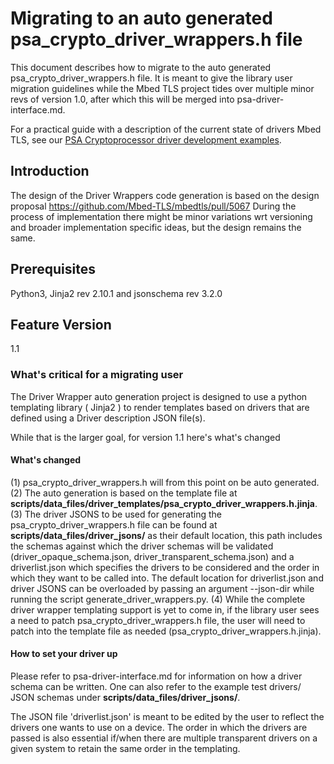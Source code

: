 Migrating to an auto generated psa_crypto_driver_wrappers.h file
================================================================

This document describes how to migrate to the auto generated psa_crypto_driver_wrappers.h file.
It is meant to give the library user migration guidelines while the Mbed TLS project tides over multiple minor revs of version 1.0, after which this will be merged into psa-driver-interface.md.

For a practical guide with a description of the current state of drivers Mbed TLS, see our [PSA Cryptoprocessor driver development examples](../psa-driver-example-and-guide.md).

## Introduction

The design of the Driver Wrappers code generation is based on the design proposal https://github.com/Mbed-TLS/mbedtls/pull/5067
During the process of implementation there might be minor variations wrt versioning and broader implementation specific ideas, but the design remains the same.

## Prerequisites

Python3, Jinja2 rev 2.10.1 and jsonschema rev 3.2.0

## Feature Version

1.1

### What's critical for a migrating user

The Driver Wrapper auto generation project is designed to use a python templating library ( Jinja2 ) to render templates based on drivers that are defined using a Driver description JSON file(s).

While that is the larger goal, for version 1.1 here's what's changed

#### What's changed

(1) psa_crypto_driver_wrappers.h will from this point on be auto generated.
(2) The auto generation is based on the template file at **scripts/data_files/driver_templates/psa_crypto_driver_wrappers.h.jinja**.
(3) The driver JSONS to be used for generating the psa_crypto_driver_wrappers.h file can be found at **scripts/data_files/driver_jsons/** as their default location, this path includes the schemas against which the driver schemas will be validated (driver_opaque_schema.json, driver_transparent_schema.json) and a driverlist.json which specifies the drivers to be considered and the order in which they want to be called into. The default location for driverlist.json and driver JSONS can be overloaded by passing an argument --json-dir while running the script generate_driver_wrappers.py.
(4) While the complete driver wrapper templating support is yet to come in, if the library user sees a need to patch psa_crypto_driver_wrappers.h file, the user will need to patch into the template file as needed (psa_crypto_driver_wrappers.h.jinja).

#### How to set your driver up

Please refer to psa-driver-interface.md for information on how a driver schema can be written.
One can also refer to the example test drivers/ JSON schemas under **scripts/data_files/driver_jsons/**.

The JSON file 'driverlist.json' is meant to be edited by the user to reflect the drivers one wants to use on a device. The order in which the drivers are passed is also essential if/when there are multiple transparent drivers on a given system to retain the same order in the templating.
